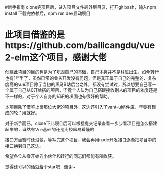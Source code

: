 #新手指南
clone完项目后，进入项目文件最外层目录，打开git bash，输入npm install 下载完依赖后，npm run dev启动项目

# **此项目借鉴的是https://github.com/bailicangdu/vue2-elm这个项目，感谢大佬**

创建此项目的目的也是为了巩固自己的基础，自己本身并不是科班出生，如今转行也有1年半了，虽然日常的业务开发没有问题，但是真正属于自己的完整的，复杂度高的vue项目除了当初的黑马B站后台之外，都没有尝试过，所以想要自己写一个属于自己从0开始搭的项目，毕竟个人认为自己搭跟接收别人的项目的难度还是不一样的，对于个人自身的知识的巩固也有很好的帮助。

本项目除了借鉴上面那位大佬的项目外，这边还引入了vant-ui组件库，毕竟有现成的轮子用就好。

对于新手而已，clone下此项目后可以根据提交记录查看一步步看项目是怎么搭建起来的，当然有Vue基础的还是比较容易看懂的

接口方面暂时还没做，等写完这个项目，我会再用node开发接口逐渐把项目中的接口换到自己这边。

希望各位从零开始的小伙伴和转行的同志们都能有所收获。

觉得还可以的话就给个star吧，谢谢~
